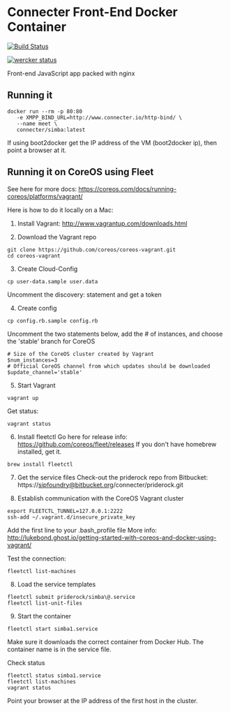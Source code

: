 Connecter Front-End Docker Container
====

[![Build Status](https://travis-ci.org/connecter/simba.svg?branch=master)](https://travis-ci.org/connecter/simba)

[![wercker status](https://app.wercker.com/status/30e8c1fc2106f2cb44f46abd4d264ecb/m "wercker status")](https://app.wercker.com/project/bykey/30e8c1fc2106f2cb44f46abd4d264ecb)

Front-end JavaScript app packed with nginx

## Running it

```
docker run --rm -p 80:80 
   -e XMPP_BIND_URL=http://www.connecter.io/http-bind/ \
   --name meet \
   connecter/simba:latest
```

If using boot2docker get the IP address of the VM (boot2docker ip), then point a browser at it.

## Running it on CoreOS using Fleet

See here for more docs: https://coreos.com/docs/running-coreos/platforms/vagrant/

Here is how to do it locally on a Mac:

1) Install Vagrant: http://www.vagrantup.com/downloads.html

2) Download the Vagrant repo
```
git clone https://github.com/coreos/coreos-vagrant.git
cd coreos-vagrant
```

3) Create Cloud-Config
```
cp user-data.sample user.data
```
Uncomment the discovery: statement and get a token

4) Create config
```
cp config.rb.sample config.rb
```
Uncomment the two statements below, add the # of instances, and choose the 'stable' branch for CoreOS
```
# Size of the CoreOS cluster created by Vagrant
$num_instances=3
# Official CoreOS channel from which updates should be downloaded
$update_channel='stable'
```

5) Start Vagrant
```
vagrant up
```
Get status:
```
vagrant status
```

6) Install fleetctl
Go here for release info: https://github.com/coreos/fleet/releases
If you don't have homebrew installed, get it.
```
brew install fleetctl
```

7) Get the service files
Check-out the priderock repo from Bitbucket: https://sipfoundry@bitbucket.org/connecter/priderock.git

8) Establish communication with the CoreOS Vagrant cluster
```
export FLEETCTL_TUNNEL=127.0.0.1:2222
ssh-add ~/.vagrant.d/insecure_private_key
```
Add the first line to your .bash_profile file
More info: http://lukebond.ghost.io/getting-started-with-coreos-and-docker-using-vagrant/

Test the connection:
```
fleetctl list-machines
```
8) Load the service templates
```
fleetctl submit priderock/simba\@.service
fleetctl list-unit-files
```
9) Start the container
```
fleetctl start simba1.service
```
Make sure it downloads the correct container from Docker Hub. The container name is in the service file.

Check status
```
fleetctl status simba1.service
fleetctl list-machines
vagrant status
```
Point your browser at the IP address of the first host in the cluster.
